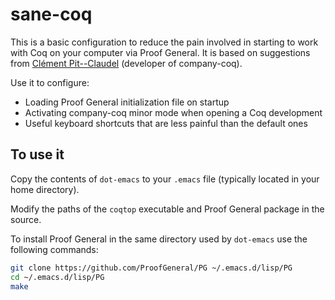 # sane-coq

This is a basic configuration to reduce the pain involved in starting to work with Coq on your computer via Proof General.
It is based on suggestions from [Clément Pit--Claudel](https://github.com/cpitclaudel/company-coq) (developer of company-coq).

Use it to configure:
 * Loading Proof General initialization file on startup
 * Activating company-coq minor mode when opening a Coq development
 * Useful keyboard shortcuts that are less painful than the default ones

## To use it

Copy the contents of `dot-emacs` to your `.emacs` file (typically located in your home directory).

Modify the paths of the `coqtop` executable and Proof General package in the source.

To install Proof General in the same directory used by `dot-emacs` use the following commands:
```bash
git clone https://github.com/ProofGeneral/PG ~/.emacs.d/lisp/PG
cd ~/.emacs.d/lisp/PG
make
```
